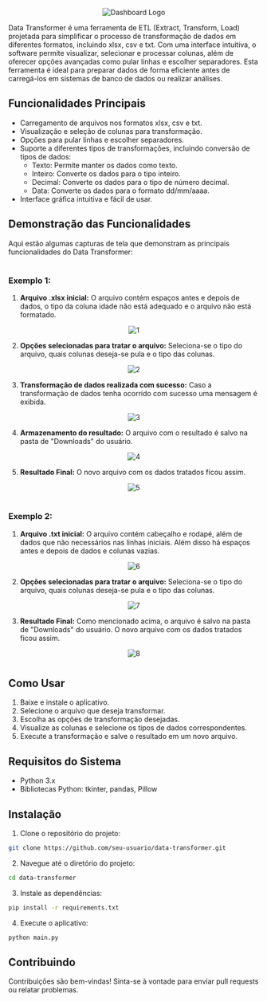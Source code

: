 <p align="center">
    <img src="./assets/logo.png" alt="Dashboard Logo">
</p>

Data Transformer é uma ferramenta de ETL (Extract, Transform, Load) projetada para simplificar o processo de transformação de dados em diferentes formatos, incluindo xlsx, csv e txt. Com uma interface intuitiva, o software permite visualizar, selecionar e processar colunas, além de oferecer opções avançadas como pular linhas e escolher separadores. Esta ferramenta é ideal para preparar dados de forma eficiente antes de carregá-los em sistemas de banco de dados ou realizar análises.

## Funcionalidades Principais

- Carregamento de arquivos nos formatos xlsx, csv e txt.
- Visualização e seleção de colunas para transformação.
- Opções para pular linhas e escolher separadores.
- Suporte a diferentes tipos de transformações, incluindo conversão de tipos de dados:
  - Texto: Permite manter os dados como texto.
  - Inteiro: Converte os dados para o tipo inteiro.
  - Decimal: Converte os dados para o tipo de número decimal.
  - Data: Converte os dados para o formato dd/mm/aaaa.
- Interface gráfica intuitiva e fácil de usar.


## Demonstração das Funcionalidades

Aqui estão algumas capturas de tela que demonstram as principais funcionalidades do Data Transformer:

#
### Exemplo 1:
1. **Arquivo .xlsx inicial:**
O arquivo contém espaços antes e depois de dados, o tipo da coluna idade não está adequado e o arquivo não está formatado.

<p align="center">
    <img src="./assets/cases/exemplo1_1.png" alt="1">
</p>

2. **Opções selecionadas para tratar o arquivo:**
Seleciona-se o tipo do arquivo, quais colunas deseja-se pula e o tipo das colunas.
<p align="center">
    <img src="./assets/cases/exemplo1_2.png" alt="2">
</p>

3. **Transformação de dados realizada com sucesso:**
Caso a transformação de dados tenha ocorrido com sucesso uma mensagem é exibida.

<p align="center">
    <img src="./assets/cases/exemplo1_3.png" alt="3">
</p>

4. **Armazenamento do resultado:**
O arquivo com o resultado é salvo na pasta de "Downloads" do usuário. 

<p align="center">
    <img src="./assets/cases/exemplo1_4.png" alt="4">
</p>

5. **Resultado Final:**
O novo arquivo com os dados tratados ficou assim.

<p align="center">
    <img src="./assets/cases/exemplo1_5.png" alt="5">
</p>

#
### Exemplo 2:
1. **Arquivo .txt inicial:**
O arquivo contém cabeçalho e rodapé, além de dados que não necessários nas linhas iniciais. Além disso há espaços antes e depois de dados e colunas vazias.

<p align="center">
    <img src="./assets/cases/exemplo2_1.png" alt="6">
</p>

2. **Opções selecionadas para tratar o arquivo:**
Seleciona-se o tipo do arquivo, quais colunas deseja-se pula e o tipo das colunas.

<p align="center">
    <img src="./assets/cases/exemplo2_2.png" alt="7">
</p>

3. **Resultado Final:**
Como mencionado acima, o arquivo é salvo na pasta de "Downloads" do usuário.
O novo arquivo com os dados tratados ficou assim.

<p align="center">
    <img src="./assets/cases/exemplo2_3.png" alt="8">
</p>

#

## Como Usar

1. Baixe e instale o aplicativo.
2. Selecione o arquivo que deseja transformar.
3. Escolha as opções de transformação desejadas.
4. Visualize as colunas e selecione os tipos de dados correspondentes.
5. Execute a transformação e salve o resultado em um novo arquivo.

## Requisitos do Sistema

- Python 3.x
- Bibliotecas Python: tkinter, pandas, Pillow

## Instalação

1. Clone o repositório do projeto:

```bash
git clone https://github.com/seu-usuario/data-transformer.git
```

2. Navegue até o diretório do projeto:

```bash
cd data-transformer
```

3. Instale as dependências:

```bash
pip install -r requirements.txt
```

4. Execute o aplicativo:

```bash
python main.py
```

## Contribuindo

Contribuições são bem-vindas! Sinta-se à vontade para enviar pull requests ou relatar problemas.
